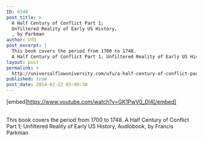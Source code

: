 ```yaml
---
ID: 9340
post_title: >
  A Half Century of Conflict Part 1;
  Unfiltered Reality of Early US History,
  , by Parkman
author: UfU
post_excerpt: |
  This book covers the period from 1700 to 1748.
  A Half Century of Conflict Part 1; Unfiltered Reality of Early US History, Audiobook, by Francis Parkman
layout: post
permalink: >
  http://universalflowuniversity.com/ufu/a-half-century-of-conflict-part-1-unfiltered-reality-of-early-us-history-by-parkman/
published: true
post_date: 2014-02-22 05:49:38
---
```

[embed]https://www.youtube.com/watch?v=GK1PwV0_Dl4[/embed]</br></br>
<p>This book covers the period from 1700 to 1748.
A Half Century of Conflict Part 1; Unfiltered Reality of Early US History, Audiobook, by Francis Parkman</p>